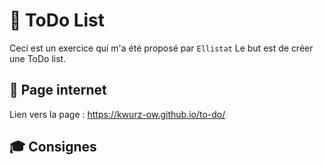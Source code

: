 # 🦄 ToDo List

Ceci est un exercice qui m'a été proposé par `Ellistat`
Le but est de créer une ToDo list.

## 📄 Page internet

Lien vers la page : https://kwurz-ow.github.io/to-do/

## 🎓 Consignes

